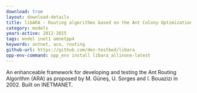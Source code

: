 ```yaml
---
download: true
layout: download-details
title: libARA - Routing algorithms based on the Ant Colony Optimization (ACO) metaheuristic
category: models
years-active: 2012-2015
tags: model inet1 omnetpp4
keywords: antnet, aco, routing
github-url: https://github.com/des-testbed/libara
opp-env-command: opp_env install libara_allinone-latest
---
```


An enhanceable framework for developing and testing the Ant Routing Algorithm
(ARA) as proposed by M. Güneş, U. Sorges and I. Bouazizi in 2002. Built on
INETMANET.
